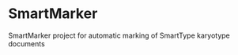 SmartMarker
===========

SmartMarker project for automatic marking of SmartType karyotype documents
